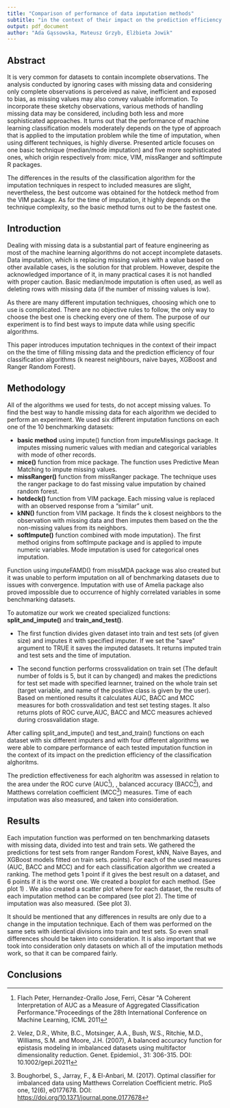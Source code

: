 ```yaml
---
title: "Comparison of performance of data imputation methods"
subtitle: "in the context of their impact on the prediction efficiency of classification algorithms"
output: pdf_document
author: "Ada Gąssowska, Mateusz Grzyb, Elżbieta Jowik"
---
```



## Abstract  

[comment]: # (Jeszcze jest stary abstrakt, ale to chyba na koniec ppr)

It is very common for datasets to contain incomplete observations. The analysis conducted by ignoring cases with missing data and considering only complete observations is perceived as naive, inefficient and exposed to bias, as missing values may also convey valuable information. To incorporate these sketchy observations, various methods of handling missing data may be considered, including both less and more sophisticated approaches.  It turns out that the performance of machine learning classification models moderately depends on the type of approach that is applied to the imputation problem while the time of imputation, when using different techniques, is highly diverse. Presented article focuses on one basic technique (median/mode imputation) and five more sophisticated ones, which origin respectively from: mice, VIM, missRanger and softImpute R packages.


The differences in the results of the classification algorithm for the imputation techniques in respect to included measures are slight, nevertheless, the best outcome was obtained for the hotdeck method from the VIM package. As for the time of imputation, it highly depends on the technique complexity, so the basic method turns out to be the fastest one. 

## Introduction

Dealing with missing data is a substantial part of feature engineering as most of the machine learning algorithms do not accept incomplete datasets. Data imputation, which is replacing missing values with a value based on other available cases, is the solution for that problem. However, despite the acknowledged importance of it, in many practical cases it is not handled with proper caution. Basic median/mode imputation is often used, as well as deleting rows with missing data (if the number of missing values is low). 


As there are many different imputation techniques, choosing which one to use is complicated. There are no objective rules to follow, the only way to choose the best one is checking every one of them. The purpose of our experiment is to find best ways to impute data while using specific algorithms. 


This paper introduces imputation techniques in the context of their impact on the the time of filling missing data and the prediction efficiency of four classification algorithms (k nearest neighbours, naive bayes, XGBoost and Ranger Random Forest).

## Methodology

All of the algorithms we used for tests, do not accept missing values. To find the best way to handle missing data for each algorithm we decided to perform an experiment. We used six different imputation functions on each one of the 10 benchmarking datasets:

[comment1]: # (Poprawić na końcową liczbę zbiorów!)


* **basic method** using impute() function from imputeMissings package. It imputes missing numeric values with median and categorical variables with mode of other records.
* **mice()** function from mice package. The function uses Predictive Mean Matching to impute missing values.
* **missRanger()** function from missRanger package. The technique uses the ranger package to do fast missing value imputation by chained random forest.
* **hotdeck()** function from VIM package. Each missing value is replaced with an observed response from a “similar” unit.
* **kNN()** function from VIM package. It finds the k closest neighbors to the observation with missing data and then imputes them based on the the non-missing values from its neighbors.
* **softImpute()** function combined with mode imputation}. The first method origins from softImpute package and is applied to impute numeric variables. Mode imputation is used for categorical ones imputation. 


Function using imputeFAMD() from missMDA package was also created but it was unable to perform imputation on all of benchmarking datasets due to issues with convergence. Imputation with use of Amelia package also proved impossible due to occurrence of highly correlated variables in some benchmarking datasets.


To automatize our work we created specialized functions: **split_and_impute()** and  **train_and_test()**. 

  
* The first function divides given dataset into train and test sets (of given size) and imputes it with specified imputer. If we set the "save" argument to TRUE it saves the imputed datasets. It returns imputed train and test sets and the time of imputation. 


  
  
* The second function performs crossvalidation on train set (The default number of folds is 5, but it can by changed) and makes the predictions for test set made with specified learnner, trained on the whole train set (target variable, and name of the positive class is given by the user). Based on mentioned results it calculates AUC, BACC and MCC measures for both crossvalidation and test set testing stages. It also returns plots of ROC curve,AUC, BACC and MCC measures achieved during crossvalidation stage. 




After calling split_and_impute() and test_and_train() functions on each dataset with six different imputers and with four different algorithms we were able to compare performance of each tested imputation function in the context of its impact on the prediction efficiency of the classification alghoritms.

The prediction effectiveness for each alghoritm  was assessed in relation to the area under the ROC curve (AUC[^1]), , balanced accuracy (BACC[^2]), and Matthews correlation coefficient (MCC[^3]) measures. Time of each imputation was also measured, and taken into consideration.



## Results

Each imputation function was performed on ten benchmarking datasets with missing data, divided into test and train sets. We gathered the predictions for test sets from ranger Random Forest, kNN, Naive Bayes, and XGBoost models fitted on train sets. points). For each of the used measures (AUC, BACC and MCC) and for each classification algorithm we created a ranking. The method gets 1 point if it gives the best result on a dataset, and 6 points if it is the worst one. We created a boxplot for each method. (See plot 1) . We also created a scatter plot where for each dataset, the results of each imputation method can be compared (see plot 2). The time of imputation was also measured. (See plot 3).

It should be mentioned that any differences in results are only due to a change in the imputation technique. Each of them was performed on the same sets with identical divisions into train and test sets. So even small differences should be taken into consideration. It is also important that we took into consideration only datasets on which all of the imputation methods work, so that it can be compared fairly.




## Conclusions



[^1]: Flach Peter, Hernandez-Orallo Jose, Ferri, Cèsar "A Coherent Interpretation of AUC as a Measure of Aggregated Classification Performance."Proceedings of the 28th International Conference on Machine Learning, ICML 2011
[^2]: Velez, D.R., White, B.C., Motsinger, A.A., Bush, W.S., Ritchie, M.D., Williams, S.M. and Moore, J.H. (2007), A balanced accuracy function for epistasis modeling in imbalanced datasets using multifactor dimensionality reduction. Genet. Epidemiol., 31: 306-315. DOI: 10.1002/gepi.20211
[^3]:Boughorbel, S., Jarray, F., & El-Anbari, M. (2017). Optimal classifier for imbalanced data using Matthews Correlation Coefficient metric. PloS one, 12(6), e0177678. DOI: https://doi.org/10.1371/journal.pone.0177678




